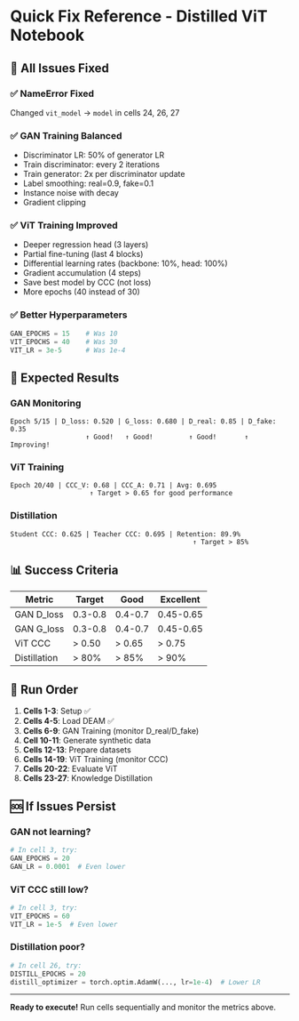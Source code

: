 # Quick Fix Reference - Distilled ViT Notebook

## 🔧 All Issues Fixed

### ✅ NameError Fixed
Changed `vit_model` → `model` in cells 24, 26, 27

### ✅ GAN Training Balanced
- Discriminator LR: 50% of generator LR
- Train discriminator: every 2 iterations
- Train generator: 2x per discriminator update
- Label smoothing: real=0.9, fake=0.1
- Instance noise with decay
- Gradient clipping

### ✅ ViT Training Improved
- Deeper regression head (3 layers)
- Partial fine-tuning (last 4 blocks)
- Differential learning rates (backbone: 10%, head: 100%)
- Gradient accumulation (4 steps)
- Save best model by CCC (not loss)
- More epochs (40 instead of 30)

### ✅ Better Hyperparameters
```python
GAN_EPOCHS = 15    # Was 10
VIT_EPOCHS = 40    # Was 30
VIT_LR = 3e-5      # Was 1e-4
```

## 🚀 Expected Results

### GAN Monitoring
```
Epoch 5/15 | D_loss: 0.520 | G_loss: 0.680 | D_real: 0.85 | D_fake: 0.35
                   ↑ Good!   ↑ Good!         ↑ Good!       ↑ Improving!
```

### ViT Training
```
Epoch 20/40 | CCC_V: 0.68 | CCC_A: 0.71 | Avg: 0.695
                    ↑ Target > 0.65 for good performance
```

### Distillation
```
Student CCC: 0.625 | Teacher CCC: 0.695 | Retention: 89.9%
                                              ↑ Target > 85%
```

## 📊 Success Criteria

| Metric | Target | Good | Excellent |
|--------|--------|------|-----------|
| GAN D_loss | 0.3-0.8 | 0.4-0.7 | 0.45-0.65 |
| GAN G_loss | 0.3-0.8 | 0.4-0.7 | 0.45-0.65 |
| ViT CCC | > 0.50 | > 0.65 | > 0.75 |
| Distillation | > 80% | > 85% | > 90% |

## 🏃 Run Order

1. **Cells 1-3**: Setup ✅
2. **Cells 4-5**: Load DEAM ✅
3. **Cells 6-9**: GAN Training (monitor D_real/D_fake)
4. **Cell 10-11**: Generate synthetic data
5. **Cells 12-13**: Prepare datasets
6. **Cells 14-19**: ViT Training (monitor CCC)
7. **Cells 20-22**: Evaluate ViT
8. **Cells 23-27**: Knowledge Distillation

## 🆘 If Issues Persist

### GAN not learning?
```python
# In cell 3, try:
GAN_EPOCHS = 20
GAN_LR = 0.0001  # Even lower
```

### ViT CCC still low?
```python
# In cell 3, try:
VIT_EPOCHS = 60
VIT_LR = 1e-5  # Even lower
```

### Distillation poor?
```python
# In cell 26, try:
DISTILL_EPOCHS = 20
distill_optimizer = torch.optim.AdamW(..., lr=1e-4)  # Lower LR
```

---

**Ready to execute!** Run cells sequentially and monitor the metrics above.
